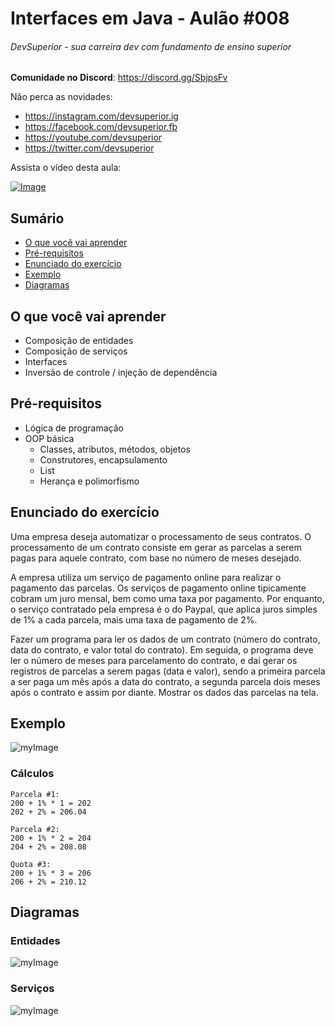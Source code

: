 # Interfaces em Java - Aulão #008
###### DevSuperior - sua carreira dev com fundamento de ensino superior

**Comunidade no Discord**:
https://discord.gg/SbjpsFv

Não perca as novidades:
- https://instagram.com/devsuperior.ig
- https://facebook.com/devsuperior.fb
- https://youtube.com/devsuperior
- https://twitter.com/devsuperior

Assista o vídeo desta aula:

[![Image](https://img.youtube.com/vi/-_ObFKxG30Q/mqdefault.jpg "Vídeo no Youtube")](https://youtu.be/-_ObFKxG30Q)

## Sumário
- [O que você vai aprender](#O-que-você-vai-aprender)
- [Pré-requisitos](#pré-requisitos)
- [Enunciado do exercício](#Enunciado-do-exercício)
- [Exemplo](#Exemplo)
- [Diagramas](#Diagramas)

## O que você vai aprender
- Composição de entidades
- Composição de serviços
- Interfaces
- Inversão de controle / injeção de dependência

## Pré-requisitos

- Lógica de programação
- OOP básica
  - Classes, atributos, métodos, objetos
  - Construtores, encapsulamento
  - List
  - Herança e polimorfismo

## Enunciado do exercício

Uma empresa deseja automatizar o processamento de seus contratos. O processamento de um contrato consiste em gerar as parcelas a serem pagas para aquele contrato, com base no número de meses desejado.

A empresa utiliza um serviço de pagamento online para realizar o pagamento das parcelas. Os serviços de pagamento online tipicamente cobram um juro mensal, bem como uma taxa por pagamento. Por enquanto, o serviço contratado pela empresa é o do Paypal, que aplica juros simples de 1% a cada parcela, mais uma taxa de pagamento de 2%.

Fazer um programa para ler os dados de um contrato (número do contrato, data do contrato, e valor total do contrato). Em seguida, o programa deve ler o número de meses para parcelamento do contrato, e daí gerar os registros de parcelas a serem pagas (data e valor), sendo a primeira parcela a ser paga um mês após a data do contrato, a segunda parcela dois meses após o contrato e assim por diante. Mostrar os dados das parcelas na tela.

## Exemplo

![myImage](https://github.com/devsuperior/aulao008/raw/master/example.png)

### Cálculos

```
Parcela #1: 
200 + 1% * 1 = 202 
202 + 2% = 206.04
```

```
Parcela #2: 
200 + 1% * 2 = 204 
204 + 2% = 208.08
```

```
Quota #3: 
200 + 1% * 3 = 206 
206 + 2% = 210.12
```

## Diagramas

### Entidades

![myImage](https://github.com/devsuperior/aulao008/raw/master/entities.png)

### Serviços

![myImage](https://github.com/devsuperior/aulao008/raw/master/services.png)
